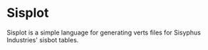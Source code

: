 Sisplot
=======

Sisplot is a simple language for generating verts files for Sisyphus
Industries' sisbot tables.
